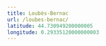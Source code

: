 ```yaml
---
title: Loubès-Bernac
url: /loubes-bernac/
latitude: 44.730949200000005
longitude: 0.29335120000000003
---
```

